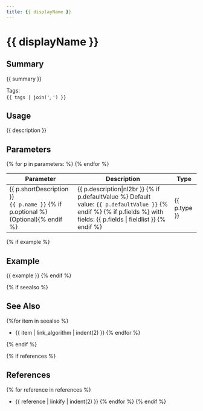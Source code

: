 ```yaml
---
title: {{ displayName }}
---
```


[comment]: # (Autogenerated - Do Not Edit This File)

# {{ displayName }}

## Summary

{{ summary }}

<p>Tags:<br/><code>{{ tags | join('</code>, <code>') }}</code></p>

## Usage

{{ description }}

## Parameters

<table>
    <thead>
        <tr>
            <th>Parameter</th>
            <th>Description</th>
            <th>Type</th>
        </tr>
    </thead>
    <tbody>
{% for p in parameters: %}
        <tr>
            <td>
                {{ p.shortDescription }}</br>
                <code>{{ p.name }}</code>
                {% if p.optional %}(Optional){% endif %}
            </td>
            <td>
                {{ p.description|nl2br }}
                {% if p.defaultValue %}
                Default value: <code>{{ p.defaultValue }}</code>
                {% endif %}
                {% if p.fields %}
                with fields: {{ p.fields | fieldlist }}
                {% endif %}
            </td>
            <td>
                {{ p.type }}
            </td>
        </tr>
{% endfor %}
    </tbody>
</table>

{% if example %}
## Example

{{ example }}
{% endif %}

{% if seealso %}
## See Also

{%for item in seealso %}
- {{ item | link_algorithm | indent(2) }}
{% endfor %}

{% endif %}

{% if references %}
## References
{% for reference in references %}
- {{ reference | linkify | indent(2) }}
{% endfor %}
{% endif %}